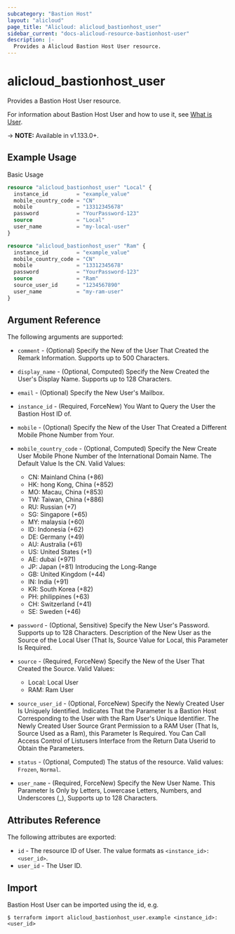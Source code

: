 ```yaml
---
subcategory: "Bastion Host"
layout: "alicloud"
page_title: "Alicloud: alicloud_bastionhost_user"
sidebar_current: "docs-alicloud-resource-bastionhost-user"
description: |-
  Provides a Alicloud Bastion Host User resource.
---
```


# alicloud\_bastionhost\_user

Provides a Bastion Host User resource.

For information about Bastion Host User and how to use it, see [What is User](https://www.alibabacloud.com/help/doc-detail/204503.htm).

-> **NOTE:** Available in v1.133.0+.

## Example Usage

Basic Usage

```terraform
resource "alicloud_bastionhost_user" "Local" {
  instance_id         = "example_value"
  mobile_country_code = "CN"
  mobile              = "13312345678"
  password            = "YourPassword-123"
  source              = "Local"
  user_name           = "my-local-user"
}

resource "alicloud_bastionhost_user" "Ram" {
  instance_id         = "example_value"
  mobile_country_code = "CN"
  mobile              = "13312345678"
  password            = "YourPassword-123"
  source              = "Ram"
  source_user_id      = "1234567890"
  user_name           = "my-ram-user"
}
```

## Argument Reference

The following arguments are supported:

* `comment` - (Optional) Specify the New of the User That Created the Remark Information. Supports up to 500 Characters.
* `display_name` - (Optional, Computed) Specify the New Created the User's Display Name. Supports up to 128 Characters.
* `email` - (Optional) Specify the New User's Mailbox.
* `instance_id` - (Required, ForceNew) You Want to Query the User the Bastion Host ID of.
* `mobile` - (Optional) Specify the New of the User That Created a Different Mobile Phone Number from Your.
* `mobile_country_code` - (Optional, Computed) Specify the New Create User Mobile Phone Number of the International Domain Name. The Default Value Is the CN. Valid Values:
  * CN: Mainland China (+86) 
  * HK: hong Kong, China (+852) 
  * MO: Macau, China (+853) 
  * TW: Taiwan, China (+886) 
  * RU: Russian (+7)
  * SG: Singapore (+65) 
  * MY: malaysia (+60) 
  * ID: Indonesia (+62) 
  * DE: Germany (+49) 
  * AU: Australia (+61) 
  * US: United States (+1) 
  * AE: dubai (+971) 
  * JP: Japan (+81) Introducing the Long-Range 
  * GB: United Kingdom (+44) 
  * IN: India (+91) 
  * KR: South Korea (+82) 
  * PH: philippines (+63) 
  * CH: Switzerland (+41) 
  * SE: Sweden (+46)
  
* `password` - (Optional, Sensitive) Specify the New User's Password. Supports up to 128 Characters. Description of the New User as the Source of the Local User (That Is, Source Value for Local, this Parameter Is Required.
* `source` - (Required, ForceNew) Specify the New of the User That Created the Source. Valid Values: 
  * Local: Local User
  * RAM: Ram User
  
* `source_user_id` - (Optional, ForceNew) Specify the Newly Created User Is Uniquely Identified. Indicates That the Parameter Is a Bastion Host Corresponding to the User with the Ram User's Unique Identifier. The Newly Created User Source Grant Permission to a RAM User (That Is, Source Used as a Ram), this Parameter Is Required. You Can Call Access Control of Listusers Interface from the Return Data Userid to Obtain the Parameters.
* `status` - (Optional, Computed) The status of the resource. Valid values: `Frozen`, `Normal`.
* `user_name` - (Required, ForceNew) Specify the New User Name. This Parameter Is Only by Letters, Lowercase Letters, Numbers, and Underscores (_), Supports up to 128 Characters.

## Attributes Reference

The following attributes are exported:

* `id` - The resource ID of User. The value formats as `<instance_id>:<user_id>`.
* `user_id` - The User ID.

## Import

Bastion Host User can be imported using the id, e.g.

```shell
$ terraform import alicloud_bastionhost_user.example <instance_id>:<user_id>
```
